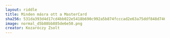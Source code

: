 ```yaml
---
layout: riddle
title: Minden másra ott a MasterCard
sha256: 531da393d4d17cd4bb022e5418b690c992a5b874fcccad2e63a75ddf848d746f
image: normal_d5b88bb885de6e50.png
creator: Kozaróczy Zsolt
---
```

